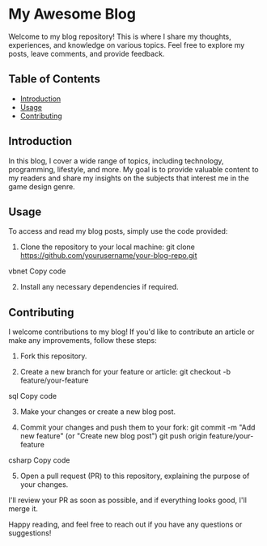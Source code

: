 # My Awesome Blog

Welcome to my blog repository! This is where I share my thoughts, experiences, and knowledge on various topics. Feel free to explore my posts, leave comments, and provide feedback.

## Table of Contents

- [Introduction](#introduction)
- [Usage](#usage)
- [Contributing](#contributing)

## Introduction

In this blog, I cover a wide range of topics, including technology, programming, lifestyle, and more. My goal is to provide valuable content to my readers and share my insights on the subjects that interest me in the game design genre.

## Usage

To access and read my blog posts, simply use the code provided:

1. Clone the repository to your local machine:
git clone https://github.com/yourusername/your-blog-repo.git

vbnet
Copy code

2. Install any necessary dependencies if required.

## Contributing

I welcome contributions to my blog! If you'd like to contribute an article or make any improvements, follow these steps:

1. Fork this repository.

2. Create a new branch for your feature or article:
git checkout -b feature/your-feature

sql
Copy code

3. Make your changes or create a new blog post.

4. Commit your changes and push them to your fork:
git commit -m "Add new feature" (or "Create new blog post")
git push origin feature/your-feature

csharp
Copy code

5. Open a pull request (PR) to this repository, explaining the purpose of your changes.

I'll review your PR as soon as possible, and if everything looks good, I'll merge it.

Happy reading, and feel free to reach out if you have any questions or suggestions!
